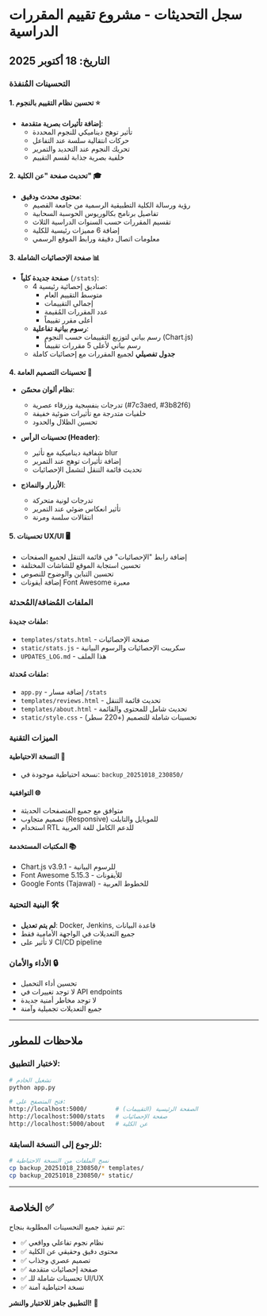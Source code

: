 # سجل التحديثات - مشروع تقييم المقررات الدراسية

## التاريخ: 18 أكتوبر 2025

### التحسينات المُنفذة

#### 1. تحسين نظام التقييم بالنجوم ⭐
- **إضافة تأثيرات بصرية متقدمة**:
  - تأثير توهج ديناميكي للنجوم المحددة
  - حركات انتقالية سلسة عند التفاعل
  - تحريك النجوم عند التحديد والتمرير
  - خلفية بصرية جذابة لقسم التقييم

#### 2. تحديث صفحة "عن الكلية" 🎓
- **محتوى محدث ودقيق**:
  - رؤية ورسالة الكلية التطبيقية الرسمية من جامعة القصيم
  - تفاصيل برنامج بكالوريوس الحوسبة السحابية
  - تقسيم المقررات حسب السنوات الدراسية الثلاث
  - إضافة 6 مميزات رئيسية للكلية
  - معلومات اتصال دقيقة ورابط الموقع الرسمي

#### 3. صفحة الإحصائيات الشاملة 📊
- **صفحة جديدة كلياً** (`/stats`):
  - 4 صناديق إحصائية رئيسية:
    * متوسط التقييم العام
    * إجمالي التقييمات
    * عدد المقررات المُقيمة
    * أعلى مقرر تقييماً
  - **رسوم بيانية تفاعلية**:
    * رسم بياني لتوزيع التقييمات حسب النجوم (Chart.js)
    * رسم بياني لأعلى 5 مقررات تقييماً
  - **جدول تفصيلي** لجميع المقررات مع إحصائيات كاملة

#### 4. تحسينات التصميم العامة 🎨
- **نظام ألوان محسّن**:
  - تدرجات بنفسجية وزرقاء عصرية (#7c3aed, #3b82f6)
  - خلفيات متدرجة مع تأثيرات ضوئية خفيفة
  - تحسين الظلال والحدود
  
- **تحسينات الرأس (Header)**:
  - شفافية ديناميكية مع تأثير blur
  - إضافة تأثيرات توهج عند التمرير
  - تحديث قائمة التنقل لتشمل الإحصائيات

- **الأزرار والنماذج**:
  - تدرجات لونية متحركة
  - تأثير انعكاس ضوئي عند التمرير
  - انتقالات سلسة ومرنة

#### 5. تحسينات UX/UI 🖥️
- إضافة رابط "الإحصائيات" في قائمة التنقل لجميع الصفحات
- تحسين استجابة الموقع للشاشات المختلفة
- تحسين التباين والوضوح للنصوص
- إضافة أيقونات Font Awesome معبرة

### الملفات المُضافة/المُحدثة

#### ملفات جديدة:
- `templates/stats.html` - صفحة الإحصائيات
- `static/stats.js` - سكريبت الإحصائيات والرسوم البيانية
- `UPDATES_LOG.md` - هذا الملف

#### ملفات مُحدثة:
- `app.py` - إضافة مسار `/stats`
- `templates/reviews.html` - تحديث قائمة التنقل
- `templates/about.html` - تحديث شامل للمحتوى والقائمة
- `static/style.css` - تحسينات شاملة للتصميم (+220 سطر)

### الميزات التقنية

#### النسخة الاحتياطية 💾
- نسخة احتياطية موجودة في: `backup_20251018_230850/`

#### التوافقية 🌐
- متوافق مع جميع المتصفحات الحديثة
- تصميم متجاوب (Responsive) للموبايل والتابلت
- استخدام RTL للدعم الكامل للغة العربية

#### المكتبات المستخدمة 📚
- Chart.js v3.9.1 - للرسوم البيانية
- Font Awesome 5.15.3 - للأيقونات
- Google Fonts (Tajawal) - للخطوط العربية

### البنية التحتية 🛠️
- **لم يتم تعديل**: Docker, Jenkins, قاعدة البيانات
- جميع التعديلات في الواجهة الأمامية فقط
- لا تأثير على CI/CD pipeline

### الأداء والأمان 🔒
- تحسين أداء التحميل
- لا توجد تغييرات في API endpoints
- لا توجد مخاطر أمنية جديدة
- جميع التعديلات تجميلية وآمنة

---

## ملاحظات للمطور

### لاختبار التطبيق:
```bash
# تشغيل الخادم
python app.py

# فتح المتصفح على:
http://localhost:5000/        # الصفحة الرئيسية (التقييمات)
http://localhost:5000/stats   # صفحة الإحصائيات
http://localhost:5000/about   # عن الكلية
```

### للرجوع إلى النسخة السابقة:
```bash
# نسخ الملفات من النسخة الاحتياطية
cp backup_20251018_230850/* templates/
cp backup_20251018_230850/* static/
```

---

## الخلاصة ✅

تم تنفيذ جميع التحسينات المطلوبة بنجاح:
- ✅ نظام نجوم تفاعلي وواقعي
- ✅ محتوى دقيق وحقيقي عن الكلية
- ✅ تصميم عصري وجذاب
- ✅ صفحة إحصائيات متقدمة
- ✅ تحسينات شاملة للـ UI/UX
- ✅ نسخة احتياطية آمنة

**التطبيق جاهز للاختبار والنشر!** 🚀
